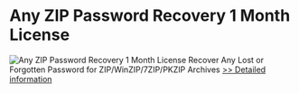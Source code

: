# Any ZIP Password Recovery 1 Month License
![Any ZIP Password Recovery 1 Month License](https://mycommerce.akamaized.net/api/pimages/P300996006/BIG/300996006.PNG)
Recover Any Lost or Forgotten Password for ZIP/WinZIP/7ZIP/PKZIP Archives
[>> Detailed information](https://secure.shareit.com/shareit/product.html?productid=300996006&affiliateid=200057808)